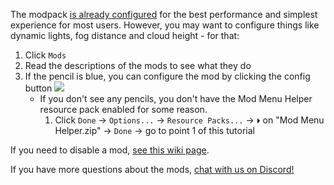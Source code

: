 The modpack [is already configured](./changed-options.md) for the best performance and simplest experience for most users.
However, you may want to configure things like dynamic lights, fog distance and cloud height - for that:
1. Click `Mods`
2. Read the descriptions of the mods to see what they do
3. If the pencil is blue, you can configure the mod by clicking the config button ![](https://i.ibb.co/j35cBtn/image.png)
   * If you don't see any pencils, you don't have the Mod Menu Helper resource pack enabled for some reason.  
       1. Click `Done` -> `Options...` -> `Resource Packs...` -> `⏵` on "Mod Menu Helper.zip" -> `Done` -> go to point 1 of this tutorial

If you need to disable a mod, [see this wiki page](./disabling-mods.md).

If you have more questions about the mods, [chat with us on Discord!](https://discord.gg/yxaXtaQqdB)
